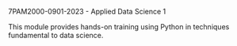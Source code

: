 7PAM2000-0901-2023 - Applied Data Science 1

This module provides hands-on training using Python in techniques fundamental to data science.
